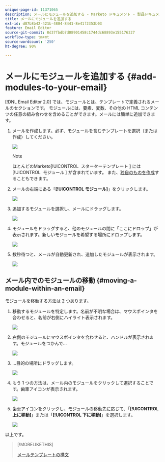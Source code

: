 ```yaml
---
unique-page-id: 11371065
description: メールにモジュールを追加する - Marketo ドキュメント - 製品ドキュメント
title: メールにモジュールを追加する
exl-id: d87b8b42-421b-4804-8441-8e41f2353b03
feature: Email Editor
source-git-commit: 0d37fbdb7d08901458c1744dc68893e155176327
workflow-type: tm+mt
source-wordcount: '250'
ht-degree: 90%

---
```


# メールにモジュールを追加する {#add-modules-to-your-email}

[!DNL Email Editor 2.0] では、モジュールとは、テンプレートで定義されるメールのセクションです。 モジュールには、要素、変数、その他の HTML コンテンツの任意の組み合わせを含めることができます。メールには簡単に追加できます。

1. メールを作成します。必ず、モジュールを含むテンプレートを選択（または作成）してください。

   ![](assets/one-1.png)

   >[!NOTE]
   >
   >ほとんどのMarketo[!UICONTROL &#x200B; スターターテンプレート &#x200B;] には [!UICONTROL &#x200B; モジュール &#x200B;] が含まれています。 また、[独自のものを作成](/help/marketo/product-docs/email-marketing/general/email-editor-2/email-template-syntax.md#modules)することもできます。

1. メールの右端にある「**[!UICONTROL モジュール]**」をクリックします。

   ![](assets/two-3.png)

1. 追加するモジュールを選択し、メールにドラッグします。

   ![](assets/three-3.png)

1. モジュールをドラッグすると、他のモジュールの間に「ここにドロップ」が表示されます。新しいモジュールを希望する場所にドロップします。

   ![](assets/four-2.png)

1. 数秒待つと、メールが自動更新され、追加したモジュールが表示されます。

   ![](assets/five-3.png)

## メール内でのモジュールの移動 {#moving-a-module-within-an-email}

モジュールを移動する方法は 2 つあります。

1. 移動するモジュールを特定します。名前が不明な場合は、マウスポインタを合わせると、名前が右側にハイライト表示されます。

   ![](assets/six-2.png)

1. 右側のモジュールにマウスポインタを合わせると、ハンドルが表示されます。モジュールをつかんで...

   ![](assets/seven-2.png)

1. ...目的の場所にドラッグします。

   ![](assets/eight-2.png)

1. もう 1 つの方法は、メール内のモジュールをクリックして選択することです。歯車アイコンが表示されます。

   ![](assets/nine-2.png)

1. 歯車アイコンをクリックし、モジュールの移動先に応じて、「**[!UICONTROL 上に移動]**」または「**[!UICONTROL 下に移動]**」を選択します。

   ![](assets/ten-2.png)

以上です。

>[!MORELIKETHIS]
>
>[メールテンプレートの構文](/help/marketo/product-docs/email-marketing/general/email-editor-2/email-template-syntax.md)
